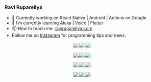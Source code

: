 ### Ravi Rupareliya

- 🔭 Currently working on React Native | Android | Actions on Google
- 🌱 I’m currently learning Alexa | Voice | Flutter
- 📫 How to reach me: [ravirupareliya.com](https://ravirupareliya.com)
- Follow me on [Instagram](https://www.instagram.com/ravi.rupareliya/) for programming tips and news.

<a href="https://www.instagram.com/ravi.rupareliya/" target="_blank">
<!-- insta-feed:START-->
<p align="center">
<img align="center" src=https://scontent-atl3-1.cdninstagram.com/v/t51.2885-15/e35/s150x150/122425343_1572645589603046_1626634953961554534_n.jpg?_nc_ht=scontent-atl3-1.cdninstagram.com&_nc_cat=102&_nc_ohc=ny5r-dT__JEAX_4mxZh&tp=15&oh=7c91b2387926d38f5f45144948637a72&oe=5FDFAF41 />
<img align="center" src=https://scontent-atl3-1.cdninstagram.com/v/t51.2885-15/e35/s150x150/119738360_171946631175661_8308691936849414239_n.jpg?_nc_ht=scontent-atl3-1.cdninstagram.com&_nc_cat=101&_nc_ohc=gdU9g26pwdcAX-hlkzz&tp=15&oh=1305687198673f4e1c90b52ed5131080&oe=5FDEAB5D />
<img align="center" src=https://scontent-atl3-1.cdninstagram.com/v/t51.2885-15/e35/s150x150/119471335_3325605627530848_5783608158621298966_n.jpg?_nc_ht=scontent-atl3-1.cdninstagram.com&_nc_cat=104&_nc_ohc=b_AgdUnyhDoAX_WIwM0&tp=15&oh=272fe73d2419639aeed4d7e214620dd5&oe=5FDF2801 />
</p>
<p align="center">
<img align="center" src=https://scontent-atl3-1.cdninstagram.com/v/t51.2885-15/e35/s150x150/118735524_155532192843864_2438830621806811548_n.jpg?_nc_ht=scontent-atl3-1.cdninstagram.com&_nc_cat=100&_nc_ohc=p61UAQvOrSsAX_c8mK2&tp=15&oh=8148311f8310f8621b5ced93ab25eb11&oe=5FDCF46E />
<img align="center" src=https://scontent-atl3-1.cdninstagram.com/v/t51.2885-15/e35/s150x150/118358282_793232521422249_4194198869826492121_n.jpg?_nc_ht=scontent-atl3-1.cdninstagram.com&_nc_cat=109&_nc_ohc=M_b1PatAAmoAX9RacOt&tp=15&oh=d7bef0e8f0c89e4f1858ff7f40981de5&oe=5FDFB9BC />
<img align="center" src=https://scontent-atl3-1.cdninstagram.com/v/t51.2885-15/e35/s150x150/118083536_653646245259286_4437462516989252087_n.jpg?_nc_ht=scontent-atl3-1.cdninstagram.com&_nc_cat=110&_nc_ohc=LqdfQAxTahQAX9CbuEs&tp=15&oh=27d69af33fcccf268cf1bf17ce307a10&oe=5FE0295C />
</p>
<p align="center">
<img align="center" src=https://scontent-atl3-1.cdninstagram.com/v/t51.2885-15/e35/s150x150/118175330_604822603490734_6882222491011634628_n.jpg?_nc_ht=scontent-atl3-1.cdninstagram.com&_nc_cat=110&_nc_ohc=kNDj9ArpKmAAX-fJ1kW&tp=15&oh=ca837da811dba8a2e766917a56283b63&oe=5FDE5E77 />
<img align="center" src=https://scontent-atl3-1.cdninstagram.com/v/t51.2885-15/e35/s150x150/117801930_118850686597100_8281062695853943386_n.jpg?_nc_ht=scontent-atl3-1.cdninstagram.com&_nc_cat=108&_nc_ohc=dxXvVmUIQ1YAX_lwxG7&tp=15&oh=82c0657eb12d191aa090b3fbe7afb0c5&oe=5FDED040 />
<img align="center" src=https://scontent-atl3-1.cdninstagram.com/v/t51.2885-15/e35/s150x150/117867292_2771207523148452_3241414180657952736_n.jpg?_nc_ht=scontent-atl3-1.cdninstagram.com&_nc_cat=100&_nc_ohc=vYATfuJKLJMAX_RmXU1&tp=15&oh=985e79f2d7fe67aae23a33b84cd61e2f&oe=5FDE68A1 />
</p>
<p align="center">
<img align="center" src=https://scontent-atl3-1.cdninstagram.com/v/t51.2885-15/e35/s150x150/117931678_793632161399712_7562658963115355616_n.jpg?_nc_ht=scontent-atl3-1.cdninstagram.com&_nc_cat=100&_nc_ohc=RPPxQG-HGDIAX-stu_h&tp=15&oh=e9d13737f61ce6b839fad4e8a3f90157&oe=5FE06837 />
<img align="center" src=https://scontent-atl3-1.cdninstagram.com/v/t51.2885-15/e35/s150x150/117747115_220949032661980_1081920512424702093_n.jpg?_nc_ht=scontent-atl3-1.cdninstagram.com&_nc_cat=104&_nc_ohc=Qf1nQZ43v64AX-QgiJs&tp=15&oh=58a58862854781b64e8a41743388673f&oe=5FDDE016 />
<img align="center" src=https://scontent-atl3-1.cdninstagram.com/v/t51.2885-15/e35/s150x150/117564950_167171931547080_7523565149947571776_n.jpg?_nc_ht=scontent-atl3-1.cdninstagram.com&_nc_cat=100&_nc_ohc=-0gyW6TwE4MAX-VxEOb&tp=15&oh=820ba40397bb43e5334657f9f692a723&oe=5FDD105D />
</p>

<!-- insta-feed:END-->
</a>
